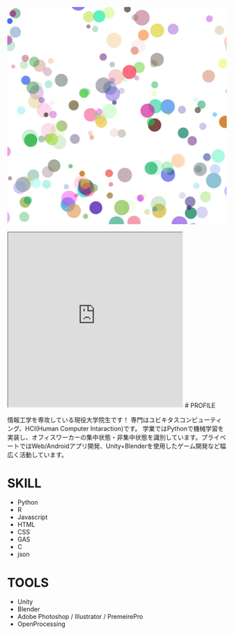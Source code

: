 ![トプ画](icon.png)
<title>ポートフォリオ</title>
<iframe src="https://openprocessing.org/sketch/1600843/embed/" width="400" height="400"></iframe>
<script src="https://cdnjs.cloudflare.com/ajax/libs/p5.js/0.9.0/p5.js"></script>
<script src="sketch.js"></script>
# <a name="header-1-8f7f4c1ce7a4f933663d10543562b096"></a> PROFILE

情報工学を専攻している現役大学院生です！
専門はユビキタスコンピューティング、HCI(Human Computer Intaraction)です。
学業ではPythonで機械学習を実装し、オフィスワーカーの集中状態・非集中状態を識別しています。プライベートではWeb/Androidアプリ開発、Unity+Blenderを使用したゲーム開発など幅広く活動しています。

#  <a name="header-2-cce99c598cfdb9773ab041d54c3d973a"></a> SKILL
- Python
- R
- Javascript
- HTML
- CSS
- GAS
- C
- json

# <a name="header-2-cce99c598cfdb9773ab041d54c3d973a"></a> TOOLS
- Unity
- Blender
- Adobe Photoshop / Illustrator / PremeirePro
- OpenProcessing
